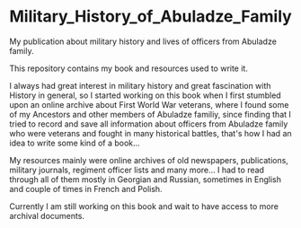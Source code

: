 # Military_History_of_Abuladze_Family
My publication about military history and lives of officers from Abuladze family.

This repository contains my book and resources used to write it.

I always had great interest in military history and great fascination with History in general, so I started working on this book when I first stumbled upon an online archive about First World War veterans, where I found some of my Ancestors and other members of Abuladze familiy, since finding that I tried to record and save all information about officers from Abuladze family who were veterans and fought in many historical battles, that's how I had an idea to write some kind of a book...

My resources mainly were online archives of old newspapers, publications, military journals, regiment officer lists and many more... I had to read through all of them mostly in Georgian and Russian, sometimes in English and couple of times in French and Polish.

Currently I am still working on this book and wait to have access to more archival documents.
